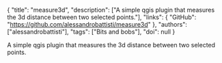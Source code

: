 {
  "title": "measure3d",
  "description": ["A simple qgis plugin that measures the 3d distance between two selected points."],
  "links": {
    "GitHub": "https://github.com/alessandrobattisti/measure3d"
  },
  "authors": ["alessandrobattisti"],
  "tags": ["Bits and bobs"],
  "doi": null
}

<!-- Generated by csv2md.R – do not edit by hand -->

A simple qgis plugin that measures the 3d distance between two selected points.
